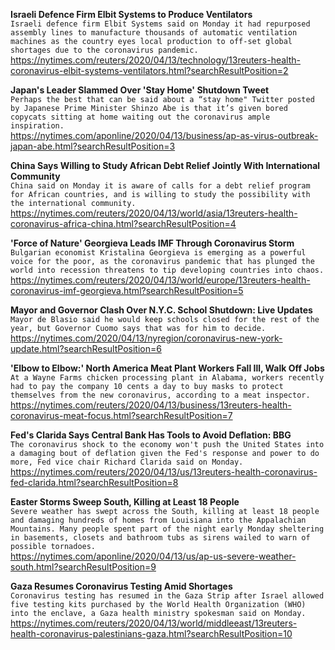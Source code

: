 **Israeli Defence Firm Elbit Systems to Produce Ventilators**\
`Israeli defence firm Elbit Systems said on Monday it had repurposed assembly lines to manufacture thousands of automatic ventilation machines as the country eyes local production to off-set global shortages due to the coronavirus pandemic.`\
https://nytimes.com/reuters/2020/04/13/technology/13reuters-health-coronavirus-elbit-systems-ventilators.html?searchResultPosition=2

**Japan's Leader Slammed Over 'Stay Home' Shutdown Tweet**\
`Perhaps the best that can be said about a “stay home" Twitter posted by Japanese Prime Minister Shinzo Abe is that it’s given bored copycats sitting at home waiting out the coronavirus ample inspiration.`\
https://nytimes.com/aponline/2020/04/13/business/ap-as-virus-outbreak-japan-abe.html?searchResultPosition=3

**China Says Willing to Study African Debt Relief Jointly With International Community**\
`China said on Monday it is aware of calls for a debt relief program for African countries, and is willing to study the possibility with the international community.`\
https://nytimes.com/reuters/2020/04/13/world/asia/13reuters-health-coronavirus-africa-china.html?searchResultPosition=4

**'Force of Nature' Georgieva Leads IMF Through Coronavirus Storm**\
`Bulgarian economist Kristalina Georgieva is emerging as a powerful voice for the poor, as the coronavirus pandemic that has plunged the world into recession threatens to tip developing countries into chaos. `\
https://nytimes.com/reuters/2020/04/13/world/europe/13reuters-health-coronavirus-imf-georgieva.html?searchResultPosition=5

**Mayor and Governor Clash Over N.Y.C. School Shutdown: Live Updates**\
`Mayor de Blasio said he would keep schools closed for the rest of the year, but Governor Cuomo says that was for him to decide.`\
https://nytimes.com/2020/04/13/nyregion/coronavirus-new-york-update.html?searchResultPosition=6

**'Elbow to Elbow:' North America Meat Plant Workers Fall Ill, Walk Off Jobs**\
`At a Wayne Farms chicken processing plant in Alabama, workers recently had to pay the company 10 cents a day to buy masks to protect themselves from the new coronavirus, according to a meat inspector.    `\
https://nytimes.com/reuters/2020/04/13/business/13reuters-health-coronavirus-meat-focus.html?searchResultPosition=7

**Fed's Clarida Says Central Bank Has Tools to Avoid Deflation: BBG**\
`The coronavirus shock to the economy won't push the United States into a damaging bout of deflation given the Fed's response and power to do more, Fed vice chair Richard Clarida said on Monday.`\
https://nytimes.com/reuters/2020/04/13/us/13reuters-health-coronavirus-fed-clarida.html?searchResultPosition=8

**Easter Storms Sweep South, Killing at Least 18 People**\
`Severe weather has swept across the South, killing at least 18 people and damaging hundreds of homes from Louisiana into the Appalachian Mountains. Many people spent part of the night early Monday sheltering in basements, closets and bathroom tubs as sirens wailed to warn of possible tornadoes. `\
https://nytimes.com/aponline/2020/04/13/us/ap-us-severe-weather-south.html?searchResultPosition=9

**Gaza Resumes Coronavirus Testing Amid Shortages**\
`Coronavirus testing has resumed in the Gaza Strip after Israel allowed five testing kits purchased by the World Health Organization (WHO) into the enclave, a Gaza health ministry spokesman said on Monday.`\
https://nytimes.com/reuters/2020/04/13/world/middleeast/13reuters-health-coronavirus-palestinians-gaza.html?searchResultPosition=10

